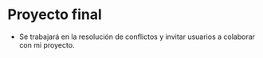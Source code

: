 # Proyecto final

- Se trabajará en la resolución de conflictos y invitar usuarios a colaborar con mi proyecto.